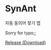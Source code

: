 # SynAnt
자동 동의어 찾기 앱

Sorry for typo;;

[Release (Download)](https://github.com/KYHSGeekCode/SynAnt/releases)
